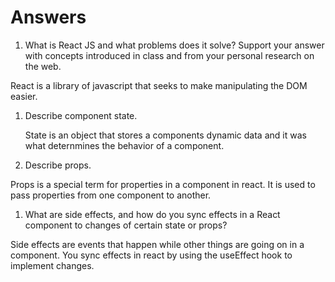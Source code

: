 # Answers

1. What is React JS and what problems does it solve? Support your answer with concepts introduced in class and from your personal research on the web.

React is a library of javascript that seeks to make manipulating the DOM easier.

1. Describe component state.

    State is an object that stores a components dynamic data and it was what deternmines the behavior of a component.


1. Describe props.

Props is a special term for properties in a component in react. It is used to pass properties from one component to another.

1. What are side effects, and how do you sync effects in a React component to changes of certain state or props?

Side effects are events that happen while other things are going on in a component. You sync effects in react by using the useEffect hook to implement changes.
